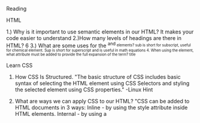 Reading

HTML

1.) Why is it important to use semantic elements in our HTML?
It makes your code easier to understand
2.)How many levels of headings are there in HTML?
6
3.) What are some uses for the <sup> and <sub> elements?
sub is short for subscript, useful for chemical element. Sup is short for superscript and is useful in math equations
4. When using the <abbr> element, what attribute must be added to provide the full expansion of the term?
title

Learn CSS
1. How CSS Is Structured.
"The basic structure of CSS includes basic syntax of selecting the HTML element using CSS Selectors and styling the selected element using CSS properties." -Linux Hint

2. What are ways we can apply CSS to our HTML?
"CSS can be added to HTML documents in 3 ways: Inline - by using the style attribute inside HTML elements. Internal - by using a <style> element in the <head> section. External - by using a <link> element to link to an external CSS file."-w3schools.com

3. Why should we avoid using inline styles?
"One of the main reasons that inline styling is not a good choice for your application is because it does not support (or it has really poor support) for CSS features.-"
Why you shouldn't use inline styling in production React appshttps://blog.logrocket.com 

### Review the block of code below and answer the following questions:
* What is representing the selector? 
h2
* Which components are the CSS declarations?
black, 5px
* Which components are considered properties?
color, padding
   h2 {
     color: black;
     padding: 5px;
   }

### Learn JS


1. What data type is a sequence of text enclosed in single quote marks?
String literals. A string literal is zero or more characters enclosed in double ( " ) or single ( ' ) quotation marks.

2. List 4 types of JavaScript operators.
Arithmetic Operators.
Assignment Operators.
Comparison Operators.
Logical Operators.
Conditional Operators.
Type Operators.

3. Describe a real world Problem you could solve with a Function.
Math Equations

### Making Decisions In Your Code – Conditionals.

1. An if statement checks a __ and if it evaluates to ___, then the code block will execute.
boolean, true
2. What is the use of an else if?
to specify a new condition if the first condition is false .
List 3 different types of comparison operators.
Equal ( == ) Not equal ( != ) Strict equal ( === )
3. What is the difference between the logical operator && and ||?
The && and || Operators in JavaScript. If applied to boolean values, the && operator only returns true when both of its operands are true (and false in all other cases), while the || operator only returns false when both of its operands are false (and true in all other cases).- Marius Schulz
Front End Engineer

Bookmark and Review
https://chris.beams.io/posts/git-commit/
Review: keep messages short and pithy. no tl:dr

